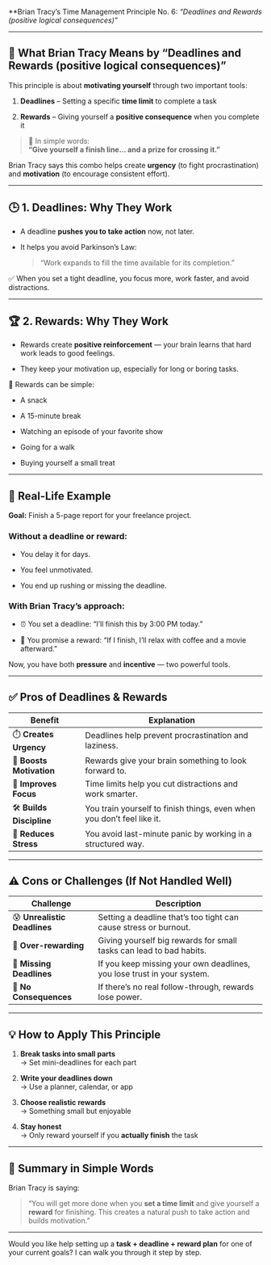  **Brian Tracy’s Time Management Principle No. 6:
	  *“Deadlines and Rewards (positive logical consequences)”*

---

## 🧠 **What Brian Tracy Means by “Deadlines and Rewards (positive logical consequences)”**

This principle is about **motivating yourself** through two important tools:

1. **Deadlines** – Setting a specific **time limit** to complete a task
    
2. **Rewards** – Giving yourself a **positive consequence** when you complete it
    

> 💬 In simple words:  
> **“Give yourself a finish line… and a prize for crossing it.”**

Brian Tracy says this combo helps create **urgency** (to fight procrastination) and **motivation** (to encourage consistent effort).

---

## 🕒 **1. Deadlines: Why They Work**

- A deadline **pushes you to take action** now, not later.
    
- It helps you avoid Parkinson’s Law:
    
    > “Work expands to fill the time available for its completion.”
    

✅ When you set a tight deadline, you focus more, work faster, and avoid distractions.

---

## 🏆 **2. Rewards: Why They Work**

- Rewards create **positive reinforcement** — your brain learns that hard work leads to good feelings.
    
- They keep your motivation up, especially for long or boring tasks.
    

🎁 Rewards can be simple:

- A snack
    
- A 15-minute break
    
- Watching an episode of your favorite show
    
- Going for a walk
    
- Buying yourself a small treat
    

---

## 📌 **Real-Life Example**

**Goal:** Finish a 5-page report for your freelance project.

### Without a deadline or reward:

- You delay it for days.
    
- You feel unmotivated.
    
- You end up rushing or missing the deadline.
    

### With Brian Tracy’s approach:

- ⏰ You set a deadline: “I’ll finish this by 3:00 PM today.”
    
- 🏅 You promise a reward: “If I finish, I’ll relax with coffee and a movie afterward.”
    

Now, you have both **pressure** and **incentive** — two powerful tools.

---

## ✅ **Pros of Deadlines & Rewards**

|Benefit|Explanation|
|---|---|
|⏱️ **Creates Urgency**|Deadlines help prevent procrastination and laziness.|
|🧠 **Boosts Motivation**|Rewards give your brain something to look forward to.|
|🎯 **Improves Focus**|Time limits help you cut distractions and work smarter.|
|🛠️ **Builds Discipline**|You train yourself to finish things, even when you don’t feel like it.|
|🧘 **Reduces Stress**|You avoid last-minute panic by working in a structured way.|

---

## ⚠️ **Cons or Challenges (If Not Handled Well)**

|Challenge|Description|
|---|---|
|😰 **Unrealistic Deadlines**|Setting a deadline that’s too tight can cause stress or burnout.|
|🎁 **Over-rewarding**|Giving yourself big rewards for small tasks can lead to bad habits.|
|📅 **Missing Deadlines**|If you keep missing your own deadlines, you lose trust in your system.|
|🔁 **No Consequences**|If there’s no real follow-through, rewards lose power.|

---

## 💡 **How to Apply This Principle**

1. **Break tasks into small parts**  
    → Set mini-deadlines for each part
    
2. **Write your deadlines down**  
    → Use a planner, calendar, or app
    
3. **Choose realistic rewards**  
    → Something small but enjoyable
    
4. **Stay honest**  
    → Only reward yourself if you **actually finish** the task
    

---

## 🧠 **Summary in Simple Words**

Brian Tracy is saying:

> “You will get more done when you **set a time limit** and give yourself a **reward** for finishing. This creates a natural push to take action and builds motivation.”

---

Would you like help setting up a **task + deadline + reward plan** for one of your current goals? I can walk you through it step by step.